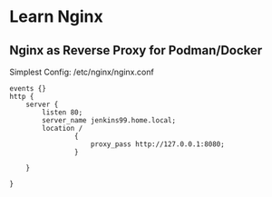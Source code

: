 # Learn Nginx


## Nginx as Reverse Proxy for Podman/Docker

Simplest Config: /etc/nginx/nginx.conf
```
events {}
http {
    server {
        listen 80;
        server_name jenkins99.home.local;
        location /
                {
                    proxy_pass http://127.0.0.1:8080;
                }

    }

}
```
